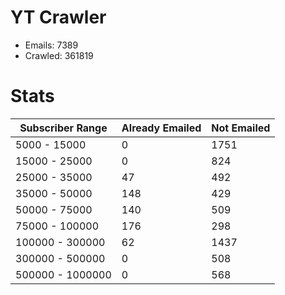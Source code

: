 # YT Crawler
- Emails: 7389
- Crawled: 361819

# Stats
| Subscriber Range  | Already Emailed | Not Emailed |
|-------|-------|-------|
| 5000 - 15000 | 0 | 1751 |
| 15000 - 25000 | 0 | 824 |
| 25000 - 35000 | 47 | 492 |
| 35000 - 50000 | 148 | 429 |
| 50000 - 75000 | 140 | 509 |
| 75000 - 100000 | 176 | 298 |
| 100000 - 300000 | 62 | 1437 |
| 300000 - 500000 | 0 | 508 |
| 500000 - 1000000 | 0 | 568 |
